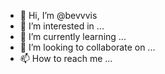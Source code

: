 - 👋 Hi, I’m @bevvvis
- 👀 I’m interested in ...
- 🌱 I’m currently learning ...
- 💞️ I’m looking to collaborate on ...
- 📫 How to reach me ...

<!---
bevvvis/bevvvis is a ✨ special ✨ repository because its `README.md` (this file) appears on your GitHub profile.
You can click the Preview link to take a look at your changes.
--->
